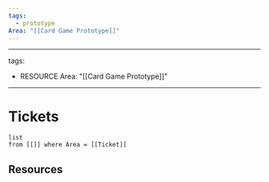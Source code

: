 ```yaml
---
tags:
  - prototype
Area: "[[Card Game Prototype]]"
---
```

---
tags:
  - RESOURCE
Area: "[[Card Game Prototype]]"
---

# Tickets
```dataview
list
from [[]] where Area = [[Ticket]]
```

## Resources
